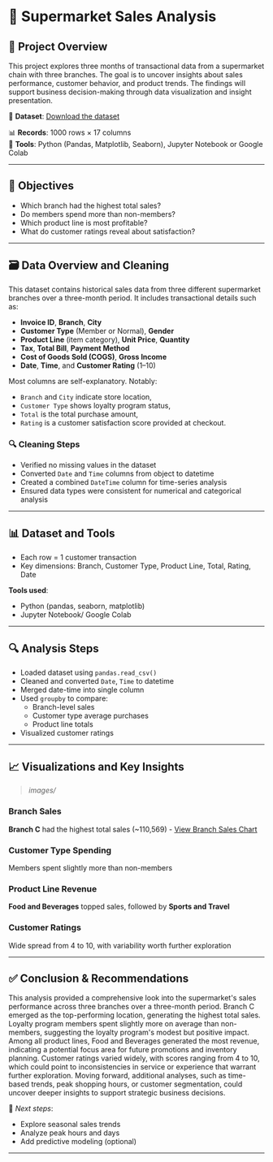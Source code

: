 # 🛒 Supermarket Sales Analysis

## 📌 Project Overview
This project explores three months of transactional data from a supermarket chain with three branches. The goal is to uncover insights about sales performance, customer behavior, and product trends. The findings will support business decision-making through data visualization and insight presentation.

📂 **Dataset**: [Download the dataset](./data/supermarket_sales.csv)

  
📊 **Records**: 1000 rows × 17 columns  
🔧 **Tools**: Python (Pandas, Matplotlib, Seaborn), Jupyter Notebook or Google Colab

---

## 🎯 Objectives

- Which branch had the highest total sales?
- Do members spend more than non-members?
- Which product line is most profitable?
- What do customer ratings reveal about satisfaction?

---

## 🗃️ Data Overview and Cleaning

This dataset contains historical sales data from three different supermarket branches over a three-month period. It includes transactional details such as:
- **Invoice ID**, **Branch**, **City**
- **Customer Type** (Member or Normal), **Gender**
- **Product Line** (item category), **Unit Price**, **Quantity**
- **Tax**, **Total Bill**, **Payment Method**
- **Cost of Goods Sold (COGS)**, **Gross Income**
- **Date**, **Time**, and **Customer Rating** (1–10)

Most columns are self-explanatory. Notably:
- `Branch` and `City` indicate store location,
- `Customer Type` shows loyalty program status,
- `Total` is the total purchase amount,
- `Rating` is a customer satisfaction score provided at checkout.

### 🔍 Cleaning Steps
- Verified no missing values in the dataset
- Converted `Date` and `Time` columns from object to datetime
- Created a combined `DateTime` column for time-series analysis
- Ensured data types were consistent for numerical and categorical analysis

---

## 📊 Dataset and Tools

- Each row = 1 customer transaction
- Key dimensions: Branch, Customer Type, Product Line, Total, Rating, Date

**Tools used**:
- Python (pandas, seaborn, matplotlib)
- Jupyter Notebook/ Google Colab

---

## 🔍 Analysis Steps

- Loaded dataset using `pandas.read_csv()`
- Cleaned and converted `Date`, `Time` to datetime
- Merged date-time into single column
- Used `groupby` to compare:
  - Branch-level sales
  - Customer type average purchases
  - Product line totals
- Visualized customer ratings

---

## 📈 Visualizations and Key Insights

> *images/*

### Branch Sales  
**Branch C** had the highest total sales (~110,569) - [View Branch Sales Chart](./images/branch_sales.png)

### Customer Type Spending  
Members spent slightly more than non-members

### Product Line Revenue  
**Food and Beverages** topped sales, followed by **Sports and Travel**

### Customer Ratings  
Wide spread from 4 to 10, with variability worth further exploration

---

## ✅ Conclusion & Recommendations


This analysis provided a comprehensive look into the supermarket's sales performance across three branches over a three-month period. Branch C emerged as the top-performing location, generating the highest total sales. Loyalty program members spent slightly more on average than non-members, suggesting the loyalty program's modest but positive impact. Among all product lines, Food and Beverages generated the most revenue, indicating a potential focus area for future promotions and inventory planning. Customer ratings varied widely, with scores ranging from 4 to 10, which could point to inconsistencies in service or experience that warrant further exploration. Moving forward, additional analyses, such as time-based trends, peak shopping hours, or customer segmentation, could uncover deeper insights to support strategic business decisions.

📌 *Next steps*:
- Explore seasonal sales trends
- Analyze peak hours and days
- Add predictive modeling (optional)

---

